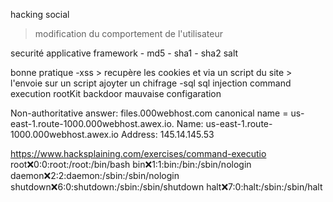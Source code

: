 hacking social
> modification du comportement de l'utilisateur


securité applicative
framework
    - md5
    - sha1
    - sha2
    salt
    
bonne pratique
-xss > recupère les cookies et via un script du site > l'envoie sur un script ajoyter un chifrage
-sql
sql injection
command execution
rootKit
backdoor
mauvaise configaration

Non-authoritative answer:
files.000webhost.com	canonical name = us-east-1.route-1000.000webhost.awex.io.
Name:	us-east-1.route-1000.000webhost.awex.io
Address: 145.14.145.53


https://www.hacksplaining.com/exercises/command-executio
root:x:0:0:root:/root:/bin/bash
bin:x:1:1:bin:/bin:/sbin/nologin
daemon:x:2:2:daemon:/sbin:/sbin/nologin
shutdown:x:6:0:shutdown:/sbin:/sbin/shutdown
halt:x:7:0:halt:/sbin:/sbin/halt
